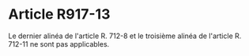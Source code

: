 # Article R917-13

Le dernier alinéa de l'article R. 712-8 et le troisième alinéa de l'article R. 712-11 ne sont pas applicables.
